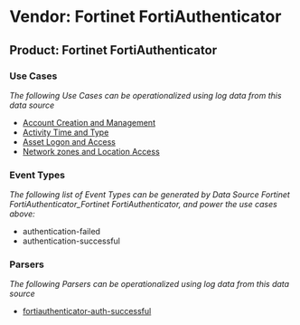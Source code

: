 Vendor: Fortinet FortiAuthenticator
===================================
Product: Fortinet FortiAuthenticator
------------------------------------

### Use Cases

_The following Use Cases can be operationalized using log data from this data source_

* [Account Creation and Management](usecase_account_creation_and_management.md)
* [Activity Time  and Type](usecase_activity_time__and_type.md)
* [Asset Logon and Access](usecase_asset_logon_and_access.md)
* [Network zones and Location Access](usecase_network_zones_and_location_access.md)


### Event Types

_The following list of Event Types can be generated by Data Source Fortinet FortiAuthenticator_Fortinet FortiAuthenticator, and power the use cases above:_

- authentication-failed
- authentication-successful


### Parsers

_The following Parsers can be operationalized using log data from this data source_

* [fortiauthenticator-auth-successful](parserContent_fortiauthenticator-auth-successful.md)
